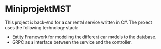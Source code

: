 # MiniprojektMST

This project is back-end for a car rental service written in C#. The project uses the following technology stack:

- Entity Framework for modeling the different car models to the database.
- GRPC as a interface between the service and the controller.

